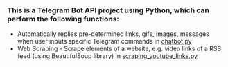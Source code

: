 ### This is a Telegram Bot API project using Python, which can perform the following functions: 
- Automatically replies pre-determined links, gifs, images, messages when user inputs specific Telegram commands in [chatbot.py](https://github.com/cedric130813/telegram-bot-python/blob/7f3e12048da4e15ca59833bfeb4d48121b53d180/chatbot.py)
- Web Scraping - Scrape elements of a website, e.g. video links of a RSS feed (using BeautifulSoup library) in [scraping_youtube_links.py](https://github.com/cedric130813/telegram-bot-python/blob/main/scraping_youtube_links.py)
